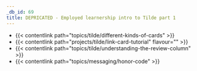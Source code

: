 ```yaml
---
_db_id: 69
title: DEPRICATED - Employed learnership intro to Tilde part 1
---
```


- {{< contentlink path="topics/tilde/different-kinds-of-cards" >}}
- {{< contentlink path="projects/tilde/link-card-tutorial" flavour="" >}}
- {{< contentlink path="topics/tilde/understanding-the-review-column" >}}
- {{< contentlink path="topics/messaging/honor-code" >}}